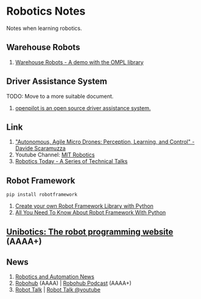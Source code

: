 # Robotics Notes
Notes when learning robotics.

## Warehouse Robots
1. [Warehouse Robots - A demo with the OMPL library](https://medium.com/@oscar.personal/warehouse-robots-1271befd5aeb)

## Driver Assistance System
TODO: Move to a more suitable document.
1. [openpilot is an open source driver assistance system.](https://github.com/commaai/openpilot)

## Link
1. ["Autonomous, Agile Micro Drones: Perception, Learning, and Control" - Davide Scaramuzza](https://www.youtube.com/watch?v=LhO5WSFH7ZY)
2. Youtube Channel: [MIT Robotics](https://www.youtube.com/@MITRoboticsSeminar/videos)
3. [Robotics Today - A Series of Technical Talks](https://roboticstoday.github.io/index.html)

## Robot Framework
`pip install robotframework`

1. [Create your own Robot Framework Library with Python](https://www.youtube.com/watch?v=gutNvX3L-e4)
2. [All You Need To Know About Robot Framework With Python](https://medium.com/edureka/robot-framework-tutorial-f8a75ab23cfd)

## [Unibotics: The robot programming website](https://unibotics.org/) (AAAA+)

## News
1. [Robotics and Automation News](https://roboticsandautomationnews.com/)
2. [Robohub](https://robohub.org/) (AAAA) | [Robohub Podcast](https://robohub.org/podcast/) (AAAA+)
3. [Robot Talk](https://www.robottalk.org/) | [Robot Talk @youtube](https://www.youtube.com/@RobotTalk/videos)
